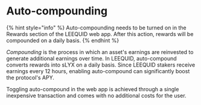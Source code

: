 # Auto-compounding

{% hint style="info" %}
Auto-compounding needs to be turned on in the Rewards section of the LEEQUID web app. After this action, rewards will be compounded on a daily basis.
{% endhint %}

_Compounding_ is the process in which an asset's earnings are reinvested to generate additional earnings over time. In LEEQUID, auto-compound converts rewards into sLYX on a daily basis. Since LEEQUID stakers receive earnings every 12 hours, enabling auto-compound can significantly boost the protocol's APY.

Toggling auto-compound in the web app is achieved through a single inexpensive transaction and comes with no additional costs for the user.&#x20;

